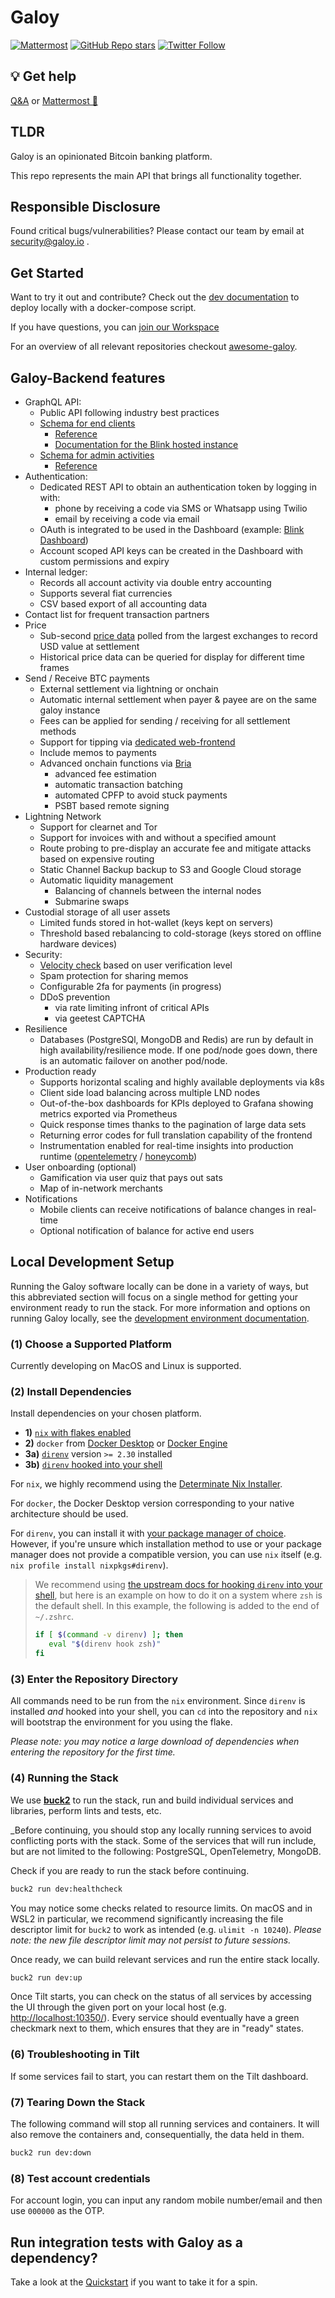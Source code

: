 # Galoy

[![Mattermost](https://img.shields.io/badge/chat-on%20mattermost-blue?style=social&logo=mattermost)](https://chat.galoy.io)
[![GitHub Repo stars](https://img.shields.io/github/stars/GaloyMoney/galoy?style=social)](https://github.com/GaloyMoney/galoy/stargazers)
[![Twitter Follow](https://img.shields.io/twitter/follow/GaloyMoney?style=social)](https://twitter.com/GaloyMoney)

## 💡 Get help
[Q&A](https://github.com/GaloyMoney/galoy/discussions) or [Mattermost 💬](https://chat.galoy.io)

## TLDR

Galoy is an opinionated Bitcoin banking platform.

This repo represents the main API that brings all functionality together.

## Responsible Disclosure

Found critical bugs/vulnerabilities?
Please contact our team by email at security@galoy.io . 

## Get Started

Want to try it out and contribute? Check out the [dev documentation](./docs/DEVELOPMENT_ENVIRONMENT.md) to deploy locally with a docker-compose script.

If you have questions, you can [join our Workspace](https://chat.galoy.io)

For an overview of all relevant repositories checkout [awesome-galoy](https://github.com/GaloyMoney/awesome-galoy).

## Galoy-Backend features

- GraphQL API:
  - Public API following industry best practices
  - [Schema for end clients](./core/api/src/graphql/public/schema.graphql)
    - [Reference](https://dev.galoy.io/public-api-reference.html)
    - [Documentation for the Blink hosted instance](https://dev.blink.sv)
  - [Schema for admin activities](./core/api/src/graphql/admin/schema.graphql)
    - [Reference](https://dev.galoy.io/admin-api-reference.html)
- Authentication:
  - Dedicated REST API to obtain an authentication token by logging in with:
    - phone by receiving a code via SMS or Whatsapp using Twilio
    - email by receiving a code via email
  - OAuth is integrated to be used in the Dashboard (example: [Blink Dashboard](https://dashboard.blink.sv))
  - Account scoped API keys can be created in the Dashboard with custom permissions and expiry
- Internal ledger:
  - Records all account activity via double entry accounting
  - Supports several fiat currencies
  - CSV based export of all accounting data
- Contact list for frequent transaction partners
- Price
  - Sub-second [price data](https://github.com/GaloyMoney/price) polled from the largest exchanges to record USD value at settlement
  - Historical price data can be queried for display for different time frames
- Send / Receive BTC payments
  - External settlement via lightning or onchain
  - Automatic internal settlement when payer & payee are on the same galoy instance
  - Fees can be applied for sending / receiving for all settlement methods
  - Support for tipping via [dedicated web-frontend](https://github.com/GaloyMoney/galoy-pay)
  - Include memos to payments
  - Advanced onchain functions via [Bria](https://github.com/GaloyMoney/bria)
    - advanced fee estimation
    - automatic transaction batching
    - automated CPFP to avoid stuck payments
    - PSBT based remote signing
- Lightning Network
  - Support for clearnet and Tor
  - Support for invoices with and without a specified amount
  - Route probing to pre-display an accurate fee and mitigate attacks based on expensive routing
  - Static Channel Backup backup to S3 and Google Cloud storage
  - Automatic liquidity management
    - Balancing of channels between the internal nodes
    - Submarine swaps
- Custodial storage of all user assets
  - Limited funds stored in hot-wallet (keys kept on servers)
  - Threshold based rebalancing to cold-storage (keys stored on offline hardware devices)
- Security:
  - [Velocity check](https://www.linkedin.com/pulse/velocity-checks-fraud-prevention-scott-stone/) based on user verification level
  - Spam protection for sharing memos
  - Configurable 2fa for payments (in progress)
  - DDoS prevention
    - via rate limiting infront of critical APIs
    - via geetest CAPTCHA
- Resilience
  - Databases (PostgreSQl, MongoDB and Redis) are run by default in high availability/resilience mode. If one pod/node goes down, there is an automatic failover on another pod/node.
- Production ready
  - Supports horizontal scaling and highly available deployments via k8s
  - Client side load balancing across multiple LND nodes
  - Out-of-the-box dashboards for KPIs deployed to Grafana showing metrics exported via Prometheus
  - Quick response times thanks to the pagination of large data sets
  - Returning error codes for full translation capability of the frontend
  - Instrumentation enabled for real-time insights into production runtime ([opentelemetry](https://opentelemetry.io) / [honeycomb](https://www.honeycomb.io))
- User onboarding (optional)
  - Gamification via user quiz that pays out sats
  - Map of in-network merchants
- Notifications
  - Mobile clients can receive notifications of balance changes in real-time
  - Optional notification of balance for active end users

## Local Development Setup

Running the Galoy software locally can be done in a variety of ways, but this abbreviated section will focus on a single method for
getting your environment ready to run the stack.
For more information and options on running Galoy locally, see the [development environment documentation](./docs/DEVELOPMENT_ENVIRONMENT.md).

### (1) Choose a Supported Platform

Currently developing on MacOS and Linux is supported.

### (2) Install Dependencies

Install dependencies on your chosen platform.

- **1)** [`nix` with flakes enabled](https://github.com/DeterminateSystems/nix-installer)
- **2)** `docker` from [Docker Desktop](https://www.docker.com/products/docker-desktop/) or [Docker Engine](https://docs.docker.com/engine/)
- **3a)** [`direnv`](https://direnv.net) version `>= 2.30` installed
- **3b)** [`direnv` hooked into your shell](https://direnv.net/docs/hook.html)

For `nix`, we highly recommend using the [Determinate Nix Installer](https://github.com/DeterminateSystems/nix-installer).

For `docker`, the Docker Desktop version corresponding to your native architecture should be used.

For `direnv`, you can install it with [your package manager of choice](https://direnv.net/docs/installation.html).
However, if you're unsure which installation method to use or your package manager does not provide a compatible version,
you can use `nix` itself (e.g. `nix profile install nixpkgs#direnv`).

> We recommend using [the upstream docs for hooking `direnv` into your shell](https://direnv.net/docs/hook.html), but here is an example on how to do it
> on a system where `zsh` is the default shell.
> In this example, the following is added to the end of `~/.zshrc`.
>
> ```zsh
> if [ $(command -v direnv) ]; then
>    eval "$(direnv hook zsh)"
> fi
> ```

### (3) Enter the Repository Directory

All commands need to be run from the `nix` environment.
Since `direnv` is installed _and_ hooked into your shell, you can `cd` into
the repository and `nix` will bootstrap the environment for you using the flake.

_Please note: you may notice a large download of dependencies when entering the repository for the first time._

### (4) Running the Stack

We use [**buck2**](https://github.com/facebook/buck2) to run the stack, run and build individual services and libraries, perform lints and tests, etc.

_Before continuing, you should stop any locally running services to avoid conflicting ports with the stack.
Some of the services that will run include, but are not limited to the following: PostgreSQL, OpenTelemetry, MongoDB.

Check if you are ready to run the stack before continuing.

```bash
buck2 run dev:healthcheck
```

You may notice some checks related to resource limits.
On macOS and in WSL2 in particular, we recommend significantly increasing the file descriptor limit for `buck2` to work as intended (e.g. `ulimit -n 10240`).
_Please note: the new file descriptor limit may not persist to future sessions._

Once ready, we can build relevant services and run the entire stack locally.

```bash
buck2 run dev:up
```

Once Tilt starts, you can check on the status of all services by accessing the UI through the given port on your local host (e.g. [http://localhost:10350/](http://localhost:10350/)).
Every service should eventually have a green checkmark next to them, which ensures that they are in "ready" states.

### (6) Troubleshooting in Tilt

If some services fail to start, you can restart them on the Tilt dashboard.

### (7) Tearing Down the Stack

The following command will stop all running services and containers.
It will also remove the containers and, consequentially, the data held in them.

```bash
buck2 run dev:down
```

### (8) Test account credentials

For account login, you can input any random mobile number/email and then use `000000` as the OTP.


## Run integration tests with Galoy as a dependency?

Take a look at the [Quickstart](./quickstart) if you want to take it for a spin.
